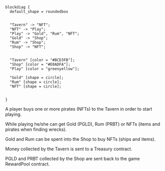 ```blockdiag
blockdiag {
  default_shape = roundedbox
  

  "Tavern" -> "NFT";
  "NFT" -> "Play";
  "Play" -> "Gold", "Rum", "NFT";
  "Gold" -> "Shop";
  "Rum" -> "Shop";
  "Shop" -> "NFT";
  

  "Tavern" [color = "#BCD3FB"];
  "Shop" [color = "#E0ADFA"];
  "Play" [color = "greenyellow"];

  "Gold" [shape = circle];
  "Rum" [shape = circle];
  "NFT" [shape = circle];

 
}
```

A player buys one or more pirates (NFTs) to the Tavern in order to start playing.

While playing he/she can get Gold (PGLD), Rum (PRBT) or NFTs (items and pirates when finding wrecks).

Gold and Rum can be spent into the Shop to buy NFTs (ships and items).

Money collected by the Tavern is sent to a Treasury contract.

PGLD and PRBT collected by the Shop are sent back to the game RewardPool contract.